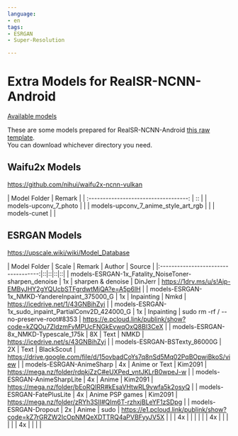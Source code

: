 ```yaml
---
language:
- en
tags:
- ESRGAN
- Super-Resolution

---
```


# Extra Models for RealSR-NCNN-Android
[Available models](https://huggingface.co/tumuyan/realsr/tree/main)

These are some models prepared for RealSR-NCNN-Android [this raw template](https://github.com/tumuyan/RealSR-NCNN-Android).  
You can download whichever directory you need.  

## Waifu2x Models
https://github.com/nihui/waifu2x-ncnn-vulkan

| Model Folder                        | Remark |
| :-----------------------------------: | :: |
| models-upconv_7_photo               |  |
| models-upconv_7_anime_style_art_rgb |  |
| models-cunet                        |  |

## ESRGAN Models
https://upscale.wiki/wiki/Model_Database

| Model Folder                        | Scale | Remark | Author  | Source |
|:-----------------------------------:|::|::|::|::|
| models-ESRGAN-1x_Fatality_NoiseToner-sharpen_denoise  |  1x   | sharpen & denoise    |    DinJerr    |   https://1drv.ms/u/s!Aip-EMByJHY2gYQUcbSTFgrdwtMjQA?e=A5p6lH    |
| models-ESRGAN-1x_NMKD-YandereInpaint_375000_G         |  1x     |  Inpainting  | Nmkd  |      https://icedrive.net/1/43GNBihZyi       |
| models-ESRGAN-1x_sudo_inpaint_PartialConv2D_424000_G  |   1x    |     Inpainting      |  sudo rm -rf / --no-preserve-root#8353 |    https://e.pcloud.link/publink/show?code=kZQOu7ZldzmFyMPUcFNGkEvwqOxQ8Bl3CeX         |
| models-ESRGAN-8x_NMKD-Typescale_175k                  |   8X    |    Text       |  NMKD |       https://icedrive.net/s/43GNBihZyi      |
| models-ESRGAN-BSTexty_86000G                          |    2X   |     Text      | BlackScout	  |    https://drive.google.com/file/d/15ovbadCoYs7q8nSd5Mq02PqBOpwiBkoS/view         |
| models-ESRGAN-AnimeSharp                           |    4x   |    Anime or Text       |  	Kim2091 |      https://mega.nz/folder/rdpkjZzC#eUXPed_vntJKLrB0wpeJ-w       |
| models-ESRGAN-AnimeSharpLite                       |    4x   |   Anime       | 	Kim2091  |      https://mega.nz/folder/bEoRQIRR#kEsaVHtwRL9vwfa5k2osyQ       |
| models-ESRGAN-FatePlusLite                            |   4x    |   Anime PSP games   | Kim2091  |       https://mega.nz/folder/zRYh3SII#QIm6T-rzhxjBLeYF1zSDpg      |
|   models-ESRGAN-Dropout   |  2x    |  Anime |  sudo | https://e1.pcloud.link/publink/show?code=kZ7rGRZW2IcOpNMQeXDTTRQ4aPVBFyyJV5X  |
|                       |   4x    |    |   |   |
|                       |   4x    |    |   |   |
|                       |   4x    |    |   |   |

